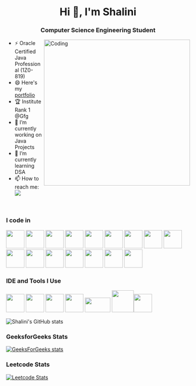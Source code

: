 
<h1 align="center">Hi 👋, I'm Shalini</h1>
<h3 align="center">Computer Science Engineering Student</h3>
<img align="right" alt="Coding" width="400" src=https://cdn.dribbble.com/users/1063314/screenshots/3020974/tdsocial_dribbble.gif>


<!--
**Shalini-Ganeshan/Shalini-Ganeshan** is a ✨ _special_ ✨ repository because its `README.md` (this file) appears on your GitHub profile.

Here are some ideas to get you started:
-->
- ⚡ Oracle Certified Java Professional (1Z0-819)
- 😄 Here's my [portfolio](https://shaliniganeshan.netlify.app/)
- 🏆 Institute Rank 1 @Gfg
- 🔭 I’m currently working on Java Projects
- 🌱 I’m currently learning DSA
- 📫 How to reach me: <br />
 [<img src="https://img.shields.io/badge/LinkedIn-0077B5?style=for-the-badge&logo=linkedin&logoColor=white" />](https://www.linkedin.com/in/shalini-ganeshan-38585b248/)
 <br />

### I code in

<img height="50" width="50" src="https://img.icons8.com/color/48/000000/c-programming.png" /> <img height="50" width="50" src="https://img.icons8.com/color/48/000000/c-plus-plus-logo.png" /> <img height="50" width="50" src="https://img.icons8.com/color/48/000000/java-coffee-cup-logo.png" />
<img height="50" width="50" src="https://img.icons8.com/color/48/000000/python.png" /> <img height="50" width="50" src="https://img.icons8.com/color/48/000000/html-5.png" /> <img height="50" width="50" src="https://img.icons8.com/color/48/000000/css3.png" />  <img height="50" width="50" src="https://img.icons8.com/color/48/000000/bootstrap.png" />
<img height="50" width="50" src="https://img.icons8.com/color/48/000000/javascript.png"/> <img height="50" width="50" src="https://img.icons8.com/color/48/000000/react-native.png"/> <img height="50" width="50" src="https://img.icons8.com/color/48/000000/google-firebase-console.png"/> <img height="50" width="50" src="https://img.icons8.com/color/48/000000/mysql-logo.png"/> <img height="50" width="50" src="https://img.icons8.com/color/48/000000/mongodb.png"/> <img height="50" width="50" src="https://img.icons8.com/color/48/000000/nodejs.png"/> <img height="50" width="50" src="https://img.icons8.com/color/48/000000/spring-logo.png"/> <img height="50" width="50" src="https://img.icons8.com/color/48/null/graphql.png"/> <img height="50" width="50" src="https://www.pngall.com/wp-content/uploads/5/Linux-Logo-PNG-Download-Image.png"/>

### IDE and Tools I Use
<img height="50" width="50" src="https://img.icons8.com/color/48/000000/visual-studio-code-2019.png"/>  <img height="50" width="50" src="https://img.icons8.com/color/50/000000/git.png"/>  <img height="50" src="https://img.icons8.com/?size=100&id=61466&format=png&color=000000"/> <img height="50" src="https://img.icons8.com/color/480/null/notion--v1.png" /> <img height="40" width="70" src="https://creazilla-store.fra1.digitaloceanspaces.com/icons/3253696/docker-icon-icon-md.png"/> <img height="60" width="60" src="https://products.containerize.com/fr/live-chat/botpress/menu_image.png"/><img height="50" src="https://img.shields.io/badge/Netlify-00C7B7?style=for-the-badge&logo=netlify&logoColor=white"/>


![Shalini's GitHub stats](https://github-readme-stats.vercel.app/api?username=Shalini-Ganeshan&theme=dark&show_icons=true&&hide=issues,contribs)

### GeeksforGeeks Stats

[![GeeksForGeeks stats](https://gfgstatscard.vercel.app/shalini_288)](https://www.geeksforgeeks.org/user/shalini_288/)



### Leetcode Stats
[![Leetcode Stats](https://leetcard.jacoblin.cool/shalini_288?ext=contest&theme=dark)](https://leetcode.com/shalini_288)









